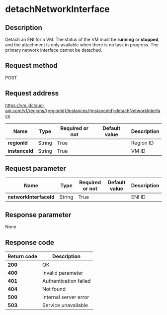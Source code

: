 # detachNetworkInterface


## Description
Detach an ENI for a VM.
The status of the VM must be <b>running</b> or <b>stopped</b>, and the attachment is only available when there is no task in progress.
The primary network interface cannot be detached.


## Request method
POST

## Request address
https://vm.jdcloud-api.com/v1/regions/{regionId}/instances/{instanceId}:detachNetworkInterface

|Name|Type|Required or not|Default value|Description|
|---|---|---|---|---|
|**regionId**|String|True| |Region ID|
|**instanceId**|String|True| |VM ID|

## Request parameter
|Name|Type|Required or not|Default value|Description|
|---|---|---|---|---|
|**networkInterfaceId**|String|True| |ENI ID|


## Response parameter
None


## Response code
|Return code|Description|
|---|---|
|**200**|OK|
|**400**|Invalid parameter|
|**401**|Authentication failed|
|**404**|Not found|
|**500**|Internal server error|
|**503**|Service unavailable|
